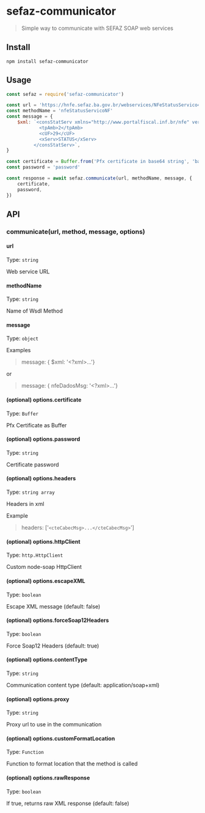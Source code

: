 sefaz-communicator
==================

> Simple way to communicate with SEFAZ SOAP web services

Install
-------

```shell
npm install sefaz-communicator
```

Usage
-----

```js
const sefaz = require('sefaz-communicator')

const url = 'https://hnfe.sefaz.ba.gov.br/webservices/NFeStatusServico4/NFeStatusServico4.asmx'
const methodName = 'nfeStatusServicoNF'
const message = {
    $xml: `<consStatServ xmlns="http://www.portalfiscal.inf.br/nfe" versao="4.00">
            <tpAmb>2</tpAmb>
            <cUF>29</cUF>
            <xServ>STATUS</xServ>
          </consStatServ>`,
}

const certificate = Buffer.from('Pfx certificate in base64 string', 'base64')
const password = 'password'

const response = await sefaz.communicate(url, methodName, message, {
    certificate,
    password,
})
```

API
---

### communicate(url, method, message, options)

#### url

Type: `string`

Web service URL

#### methodName

Type: `string`

Name of Wsdl Method

#### message

Type: `object`

Examples

> message: { \$xml: '<?xml>...'}

or

> message: { nfeDadosMsg: '<?xml>...'}

#### (optional) options.certificate

Type: `Buffer`

Pfx Certificate as Buffer

#### (optional) options.password

Type: `string`

Certificate password

#### (optional) options.headers

Type: `string array`

Headers in xml

Example

> headers: ['`<cteCabecMsg>...</cteCabecMsg>`']

#### (optional) options.httpClient

Type: `http.HttpClient`

Custom node-soap HttpClient

#### (optional) options.escapeXML

Type: `boolean`

Escape XML message (default: false)

#### (optional) options.forceSoap12Headers

Type: `boolean`

Force Soap12 Headers (default: true)

#### (optional) options.contentType

Type: `string`

Communication content type (default: application/soap+xml)

#### (optional) options.proxy

Type: `string`

Proxy url to use in the communication

#### (optional) options.customFormatLocation

Type: `Function`

Function to format location that the method is called

#### (optional) options.rawResponse

Type: `boolean`

If true, returns raw XML response (default: false)
